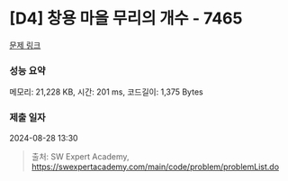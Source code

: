# [D4] 창용 마을 무리의 개수 - 7465 

[문제 링크](https://swexpertacademy.com/main/code/problem/problemDetail.do?contestProbId=AWngfZVa9XwDFAQU) 

### 성능 요약

메모리: 21,228 KB, 시간: 201 ms, 코드길이: 1,375 Bytes

### 제출 일자

2024-08-28 13:30



> 출처: SW Expert Academy, https://swexpertacademy.com/main/code/problem/problemList.do